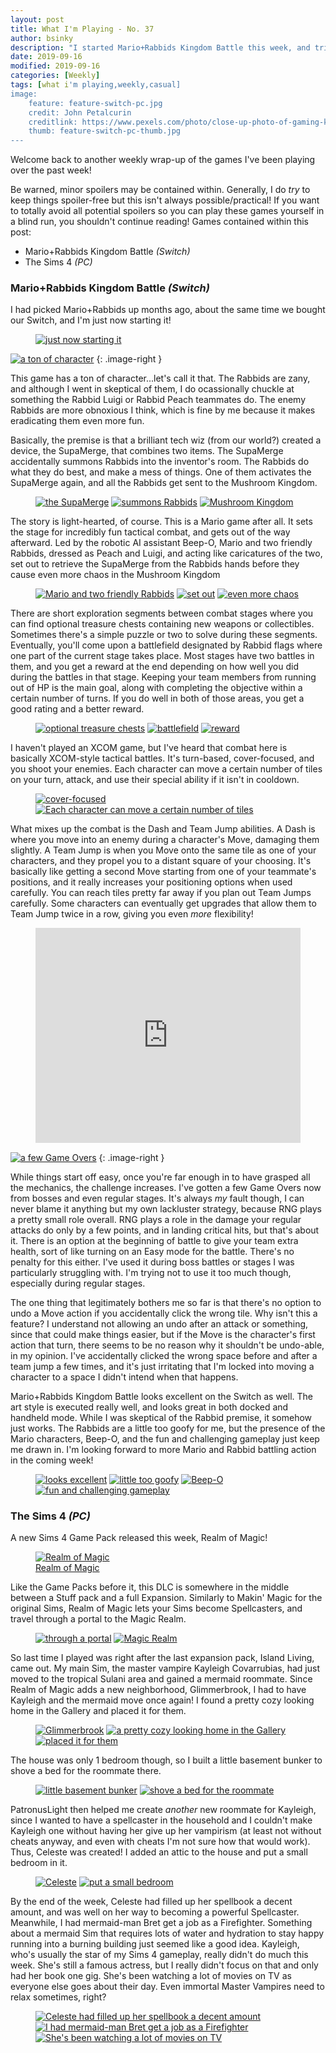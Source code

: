 ```yaml
---
layout: post
title: What I'm Playing - No. 37
author: bsinky
description: "I started Mario+Rabbids Kingdom Battle this week, and tried out the latest Sims 4 Game Pack, Realm of Magic!"
date: 2019-09-16
modified: 2019-09-16
categories: [Weekly]
tags: [what i'm playing,weekly,casual]
image:
    feature: feature-switch-pc.jpg
    credit: John Petalcurin
    creditlink: https://www.pexels.com/photo/close-up-photo-of-gaming-keyboard-2115257/
    thumb: feature-switch-pc-thumb.jpg
---
```


Welcome back to another weekly wrap-up of the games I've been playing over the
past week!

Be warned, minor spoilers may be contained within. Generally, I do *try* to keep
things spoiler-free but this isn't always possible/practical! If you want to
totally avoid all potential spoilers so you can play these games yourself in a
blind run, you shouldn't continue reading! Games contained within this post:

 - Mario+Rabbids Kingdom Battle *(Switch)*
 - The Sims 4 *(PC)*

<!--more-->

### Mario+Rabbids Kingdom Battle *(Switch)*

I had picked Mario+Rabbids up months ago, about the same time we bought our
Switch, and I'm just now starting it!

<figure class="half center">
    <a href="https://i.imgur.com/NcSe0x9.jpg"><img src="https://i.imgur.com/NcSe0x9m.jpg" alt="just now starting it"/>
    </a>
</figure>

[![a ton of character](https://i.imgur.com/atxSn2Fm.jpg)](https://i.imgur.com/atxSn2F.jpg)
{: .image-right }

This game has a ton of character...let's call it that. The Rabbids are zany, and
although I went in skeptical of them, I do ocassionally chuckle at something the
Rabbid Luigi or Rabbid Peach teammates do. The enemy Rabbids are more obnoxious
I think, which is fine by me because it makes eradicating them even more fun.

Basically, the premise is that a brilliant tech wiz (from our world?) created a
device, the SupaMerge, that combines two items. The SupaMerge accidentally
summons Rabbids into the inventor's room. The Rabbids do what they do best, and
make a mess of things. One of them activates the SupaMerge again, and all the
Rabbids get sent to the Mushroom Kingdom.

<figure class="third">
    <a href="https://i.imgur.com/k4sb6Fk.jpg"><img src="https://i.imgur.com/k4sb6Fkm.jpg" alt="the SupaMerge"/></a>
    <a href="https://i.imgur.com/OA48XkP.jpg"><img src="https://i.imgur.com/OA48XkPm.jpg" alt="summons Rabbids"/></a>
    <a href="https://i.imgur.com/xr5YM7o.jpg"><img src="https://i.imgur.com/xr5YM7om.jpg" alt="Mushroom Kingdom"/></a>
</figure>

The story is light-hearted, of course. This is a Mario game after all. It sets
the stage for incredibly fun tactical combat, and gets out of the way afterward.
Led by the robotic AI assistant Beep-O, Mario and two friendly Rabbids, dressed
as Peach and Luigi, and acting like caricatures of the two, set out to retrieve
the SupaMerge from the Rabbids hands before they cause even more chaos in the
Mushroom Kingdom

<figure class="third">
    <a href="https://i.imgur.com/OCclXa6.jpg"><img src="https://i.imgur.com/OCclXa6m.jpg" alt="Mario and two friendly Rabbids"/></a>
    <a href="https://i.imgur.com/dOMgRuK.jpg"><img src="https://i.imgur.com/dOMgRuKm.jpg" alt="set out"/></a>
    <a href="https://i.imgur.com/S5JsGls.jpg"><img src="https://i.imgur.com/S5JsGlsm.jpg" alt="even more chaos"/></a>
</figure>

There are short exploration segments between combat stages where you can find
optional treasure chests containing new weapons or collectibles. Sometimes
there's a simple puzzle or two to solve during these segments. Eventually,
you'll come upon a battlefield designated by Rabbid flags where one part of the
current stage takes place. Most stages have two battles in them, and you get a
reward at the end depending on how well you did during the battles in that
stage. Keeping your team members from running out of HP is the main goal, along
with completing the objective within a certain number of turns. If you do well
in both of those areas, you get a good rating and a better reward.

<figure class="third">
    <a href="https://i.imgur.com/I0eJtHw.jpg"><img src="https://i.imgur.com/I0eJtHwm.jpg" alt="optional treasure chests"/></a>
    <a href="https://i.imgur.com/idPiZoD.jpg"><img src="https://i.imgur.com/idPiZoDm.jpg" alt="battlefield"/></a>
    <a href="https://i.imgur.com/yFJ7eMt.jpg"><img src="https://i.imgur.com/yFJ7eMtm.jpg" alt="reward"/></a>
</figure>

I haven't played an XCOM game, but I've heard that combat here is basically
XCOM-style tactical battles. It's turn-based, cover-focused, and you shoot your
enemies. Each character can move a certain number of tiles on your turn, attack,
and use their special ability if it isn't in cooldown.

<figure class="half">
    <a href="https://i.imgur.com/7QU8cWq.jpg"><img src="https://i.imgur.com/7QU8cWqm.jpg" alt="cover-focused"/></a>
    <a href="https://i.imgur.com/qdTCAgb.jpg"><img src="https://i.imgur.com/qdTCAgbm.jpg" alt="Each character can move a certain number of tiles"/></a>
</figure>

What mixes up the combat is the Dash and Team Jump abilities. A Dash is where
you move into an enemy during a character's Move, damaging them slightly. A Team
Jump is when you Move onto the same tile as one of your characters, and they
propel you to a distant square of your choosing. It's basically like getting a
second Move starting from one of your teammate's positions, and it really
increases your positioning options when used carefully. You can reach tiles
pretty far away if you plan out Team Jumps carefully. Some characters can
eventually get upgrades that allow them to Team Jump twice in a row, giving you
even *more* flexibility!

<figure class="center">
    <div style='position:relative; padding-bottom:calc(70.80% + 44px)'>
        <iframe src='https://gfycat.com/ifr/courageoussimplegelada' frameborder='0' scrolling='no' width='100%' height='100%' style='position:absolute;top:0;left:0;' allowfullscreen></iframe>
    </div>
</figure>

[![a few Game Overs](https://i.imgur.com/U9RltMym.jpg)](https://i.imgur.com/U9RltMy.jpg)
{: .image-right }

While things start off easy, once you're far enough in to have grasped all the
mechanics, the challenge increases. I've gotten a few Game Overs now from bosses
and even regular stages. It's always *my* fault though, I can never blame it
anything but my own lackluster strategy, because RNG plays a pretty small role
overall. RNG plays a role in the damage your regular attacks do only by a few
points, and in landing critical hits, but that's about it. There is an option at
the beginning of battle to give your team extra health, sort of like turning on
an Easy mode for the battle. There's no penalty for this either. I've used it
during boss battles or stages I was particularly struggling with. I'm trying not
to use it too much though, especially during regular stages.

The one thing that legitimately bothers me so far is that there's no option to
undo a Move action if you accidentally click the wrong tile. Why isn't this a
feature? I understand not allowing an undo after an attack or something, since
that could make things easier, but if the Move is the character's first action
that turn, there seems to be no reason why it shouldn't be undo-able, in my
opinion. I've accidentally clicked the wrong space before and after a team jump
a few times, and it's just irritating that I'm locked into moving a character to
a space I didn't intend when that happens.

Mario+Rabbids Kingdom Battle looks excellent on the Switch as well. The art
style is executed really well, and looks great in both docked and handheld mode.
While I was skeptical of the Rabbid premise, it somehow just works. The Rabbids
are a little too goofy for me, but the presence of the Mario characters, Beep-O,
and the fun and challenging gameplay just keep me drawn in. I'm looking forward
to more Mario and Rabbid battling action in the coming week!

<figure class="half">
    <a href="https://i.imgur.com/j1bwvNi.jpg"><img src="https://i.imgur.com/j1bwvNim.jpg" alt="looks excellent"/></a>
    <a href="https://i.imgur.com/dk3LHNA.jpg"><img src="https://i.imgur.com/dk3LHNAm.jpg" alt="little too goofy"/></a>
    <a href="https://i.imgur.com/gA9OmyU.jpg"><img src="https://i.imgur.com/gA9OmyUm.jpg" alt="Beep-O"/></a>
    <a href="https://i.imgur.com/ODZgW0A.jpg"><img src="https://i.imgur.com/ODZgW0Am.jpg" alt="fun and challenging gameplay"/></a>
</figure>

### The Sims 4 *(PC)*

A new Sims 4 Game Pack released this week, Realm of Magic!

<figure class="half center">
    <a href="https://i.imgur.com/nA4xBfe.png"><img src="https://i.imgur.com/nA4xBfem.png" alt="Realm of Magic"/>
        <figcaption>Realm of Magic</figcaption>
    </a>
</figure>

Like the Game Packs before it, this DLC is somewhere in the middle between a
Stuff pack and a full Expansion. Similarly to Makin' Magic for the original
Sims, Realm of Magic lets your Sims become Spellcasters, and travel through a
portal to the Magic Realm.

<figure class="half">
    <a href="https://i.imgur.com/6oJTDhP.png"><img src="https://i.imgur.com/6oJTDhPm.png" alt="through a portal"/></a>
    <a href="https://i.imgur.com/HwtNY5i.png"><img src="https://i.imgur.com/HwtNY5im.png" alt="Magic Realm"/></a>
</figure>

So last time I played was right after the last expansion pack, Island Living,
came out. My main Sim, the master vampire Kayleigh Covarrubias, had just moved
to the tropical Sulani area and gained a mermaid roommate. Since Realm of Magic
adds a new neighborhood, Glimmerbrook, I had to have Kayleigh and the mermaid
move once again! I found a pretty cozy looking home in the Gallery and placed it
for them.

<figure class="third">
    <a href="https://i.imgur.com/PmnhrLh.png"><img src="https://i.imgur.com/PmnhrLhm.png" alt="Glimmerbrook"/></a>
    <a href="https://i.imgur.com/JAM2J5d.png"><img src="https://i.imgur.com/JAM2J5dm.png" alt="a pretty cozy looking home in the Gallery"/></a>
    <a href="https://i.imgur.com/wAKyYqc.png"><img src="https://i.imgur.com/wAKyYqcm.png" alt="placed it for them"/></a>
</figure>

The house was only 1 bedroom though, so I built a little basement bunker to
shove a bed for the roommate there.

<figure class="half">
    <a href="https://i.imgur.com/QjsPrat.png"><img src="https://i.imgur.com/QjsPratm.png" alt="little basement bunker"/></a>
    <a href="https://i.imgur.com/Y4Me8qC.png"><img src="https://i.imgur.com/Y4Me8qCm.png" alt="shove a bed for the roommate"/></a>
</figure>

PatronusLight then helped me create *another* new roommate for Kayleigh, since I
wanted to have a spellcaster in the household and I couldn't make Kayleigh one
without having her give up her vampirism (at least not without cheats anyway,
and even with cheats I'm not sure how that would work). Thus, Celeste was
created! I added an attic to the house and put a small bedroom in it.

<figure class="half">
    <a href="https://i.imgur.com/on4WWXO.png"><img src="https://i.imgur.com/on4WWXOm.png" alt="Celeste"/></a>
    <a href="https://i.imgur.com/CMf4cx5.png"><img src="https://i.imgur.com/CMf4cx5m.png" alt="put a small bedroom"/></a>
</figure>

By the end of the week, Celeste had filled up her spellbook a decent amount, and
was well on her way to becoming a powerful Spellcaster. Meanwhile, I had
mermaid-man Bret get a job as a Firefighter. Something about a mermaid Sim that
requires lots of water and hydration to stay happy running into a burning
building just seemed like a good idea. Kayleigh, who's usually the star of my
Sims 4 gameplay, really didn't do much this week. She's still a famous actress,
but I really didn't focus on that and only had her book one gig. She's been
watching a lot of movies on TV as everyone else goes about their day. Even
immortal Master Vampires need to relax sometimes, right?

<figure class="third">
    <a href="https://i.imgur.com/f1WlRvJ.png"><img src="https://i.imgur.com/f1WlRvJm.png" alt="Celeste had filled up her spellbook a decent amount"/></a>
    <a href="https://i.imgur.com/IvTkev6.png"><img src="https://i.imgur.com/IvTkev6m.png" alt="I had mermaid-man Bret get a job as a Firefighter"/></a>
    <a href="https://i.imgur.com/9aFJSt4.png"><img src="https://i.imgur.com/9aFJSt4m.png" alt="She's been watching a lot of movies on TV"/></a>
</figure>
